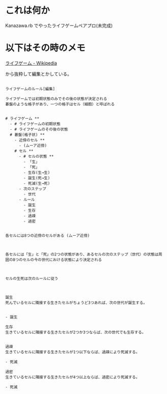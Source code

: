 # これは何か

Kanazawa.rb でやったライフゲームペアプロ(未完成)

# 以下はその時のメモ

[ライフゲーム - Wikipedia](https://ja.wikipedia.org/wiki/%E3%83%A9%E3%82%A4%E3%83%95%E3%82%B2%E3%83%BC%E3%83%A0)

から抜粋して編集とかしている。

```

ライフゲームのルール[編集]

ライフゲームでは初期状態のみでその後の状態が決定される
碁盤のような格子があり、一つの格子はセル（細胞）と呼ばれる


# ライフゲーム **
  - # ライフゲームの初期状態
  - # ライフゲームのその後の状態
  # 碁盤(格子状) **
    - 近傍のセル **
      - (ムーア近傍)
    # セル **
      - # セルの状態 **
        - 「生」
        - 「死」
        - 生存(生→生)
        - 誕生(死→生)
        - 死滅(生→死)
      - 次のステップ
        - 世代
      - ルール
        - 誕生
        - 生存
        - 過疎
        - 過密


各セルには8つの近傍のセルがある (ムーア近傍) 



各セルには「生」と「死」の2つの状態があり、あるセルの次のステップ（世代）の状態は周囲の8つのセルの今の世代における状態により決定される



セルの生死は次のルールに従う



誕生
死んでいるセルに隣接する生きたセルがちょうど3つあれば、次の世代が誕生する。


- 誕生

生存
生きているセルに隣接する生きたセルが2つか3つならば、次の世代でも生存する。


過疎
生きているセルに隣接する生きたセルが1つ以下ならば、過疎により死滅する。

- 死滅

過密
生きているセルに隣接する生きたセルが4つ以上ならば、過密により死滅する。

- 死滅


```
